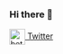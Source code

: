 ### Hi there 👋
<p align="left">

  <a href="https://twitter.com/avfl0" target="blank">
    <img align="center" src="https://cdn.jsdelivr.net/npm/simple-icons@3.0.1/icons/twitter.svg" alt="bettatech" height="28px" width="28px" />
  Twitter
  </a>

</p>
